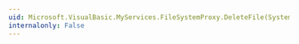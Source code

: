 ```yaml
---
uid: Microsoft.VisualBasic.MyServices.FileSystemProxy.DeleteFile(System.String,Microsoft.VisualBasic.FileIO.UIOption,Microsoft.VisualBasic.FileIO.RecycleOption)
internalonly: False
---
```

